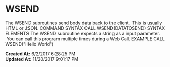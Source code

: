 # WSEND

The WSEND subroutines send body data back to the client.  This is usually HTML or JSON. COMMAND SYNTAX CALL WSEND(DATATOSEND) SYNTAX ELEMENTS The WSEND subroutine expects a string as a input parameter.  You can call this program multiple times during a Web Call. EXAMPLE CALL WSEND("Hello World")  

**Created At:** 6/2/2017 6:28:25 PM  
**Updated At:** 11/20/2017 9:01:17 PM  

